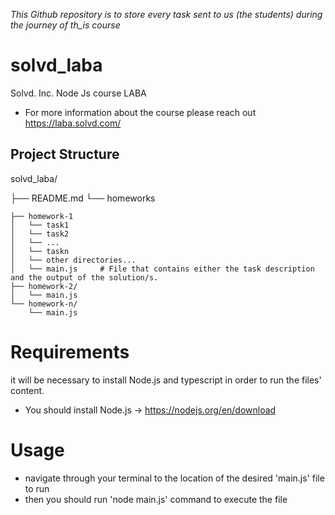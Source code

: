
_This Github repository is to store every task sent to us (the students) during the journey of th_is course_

# solvd_laba

Solvd. Inc. Node Js course LABA
- For more information about the course please reach out https://laba.solvd.com/


## Project Structure
solvd_laba/

├── README.md
└── homeworks

    ├── homework-1
    │   └── task1
    │   └── task2
    │   └── ...
    │   └── taskn
    │   └── other directories...
    │   └── main.js     # File that contains either the task description and the output of the solution/s.
    ├── homework-2/    
    │   └── main.js    
    └── homework-n/    
        └── main.js        

# Requirements
it will be necessary to install Node.js and typescript in order to run the files' content.
- You should install Node.js -> https://nodejs.org/en/download

# Usage
- navigate through your terminal to the location of the desired 'main.js' file to run
- then you should run 'node main.js' command to execute the file

